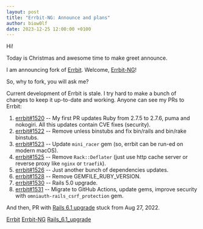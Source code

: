 ```yaml
---
layout: post
title: "Errbit-NG: Announce and plans"
author: biow0lf
date: 2023-12-25 12:00:00 +0100
---
```


Hi!

Today is Christmas and awesome time to make greet announce.

I am announcing fork of [Errbit](Errbit). Welcome, [Errbit-NG](Errbit-NG)!

So, why to fork, you will ask me?

Current development of Errbit is stale. I try hard to make a bunch of changes to keep it up-to-date and working. Anyone can see my PRs to Errbit:

1. [errbit#1520](https://github.com/errbit/errbit/pull/1520) -- My first PR updates Ruby from 2.7.5 to 2.7.6, puma and nokogiri. All this updates contain CVE fixes (security).
2. [errbit#1522](https://github.com/errbit/errbit/pull/1522) -- Remove unless binstubs and fix bin/rails and bin/rake binstubs.
3. [errbit#1523](https://github.com/errbit/errbit/pull/1523) -- Update `mini_racer` gem (so, errbit can be run-ed on modern macOS).
4. [errbit#1525](https://github.com/errbit/errbit/pull/1525) -- Remove `Rack::Deflater` (just use http cache server or reverse proxy like `nginx` or `traefik`).
5. [errbit#1526](https://github.com/errbit/errbit/pull/1526) -- Just another bunch of dependencies updates.
6. [errbit#1528](https://github.com/errbit/errbit/pull/1528) -- Remove GEMFILE_RUBY_VERSION.
7. [errbit#1530](https://github.com/errbit/errbit/pull/1530) -- Rails 5.0 upgrade.
8. [errbit#1531](https://github.com/errbit/errbit/pull/1531) -- Migrate to GitHub Actions, update gems, improve security with `omniauth-rails_csrf_protection` gem.

And then, PR with [Rails 6.1 upgrade](Rails_6.1_upgrade) stuck from Aug 27, 2022.

[Errbit](https://github.com/errbit/errbit)
[Errbit-NG](https://github.com/errbit-ng/errbit-ng)
[Rails_6.1_upgrade](https://github.com/errbit/errbit/pull/1533)
